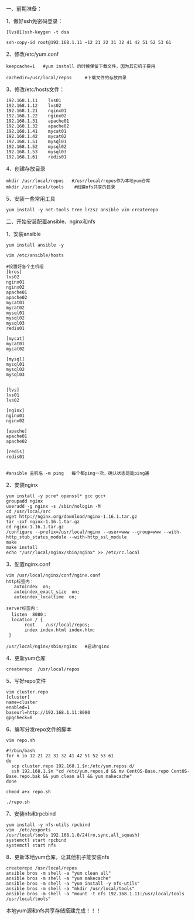 一、前期准备：

1、做好ssh免密码登录：

```shell
[lvs01]ssh-keygen -t dsa

ssh-copy-id root@192.168.1.11 ~12 21 22 31 32 41 42 51 52 53 61 
```

2、修改/etc/yum.conf

```shell
keepcache=1   #yum install 的时候保留下载文件，因为其它机子要用

cachedir=/usr/local/repos     #下载文件的存放目录

```

3、修改/etc/hosts文件：

```shell
192.168.1.11    lvs01
192.168.1.12    lvs02
192.168.1.21    nginx01
192.168.1.22    nginx02
192.168.1.31    apache01
192.168.1.32    apache02
192.168.1.41    mycat01
192.168.1.42    mycat02
192.168.1.51    mysql01
192.168.1.52    mysql02
192.168.1.53    mysql03
192.168.1.61    redis01
```

4、创建存放目录

```shell
mkdir /usr/local/repos   #/usr/local/repos作为本地yum仓库
mkdir /usr/local/tools    #创建nfs共享的目录
```

5、安装一些常用工具

```shell
yum install -y net-tools tree lrzsz ansible vim createrepo
```

二、开始安装配置ansible、nginx和nfs

1、安装ansible

```shell
yum install ansible -y

vim /etc/ansible/hosts

#设置好各个主机组
[bros]
lvs02
nginx01
nginx02
apache01
apache02
mycat01
mycat02
mysql01
mysql02
mysql03
redis01

[mycat]
mycat01
mycat02

[mysql]
mysql01
mysql02
mysql03


[lvs]
lvs01
lvs02

[nginx]
nginx01
nginx02

[apache]
apache01
apache02

[redis]
redis01


#ansible 主机名 -m ping   每个都ping一次，确认状态是能ping通

```



2、安装nginx

```shell
yum install -y pcre* openssl* gcc gcc+    
groupadd nginx
useradd -g nginx -s /sbin/nologin -M
cd /usr/local/src
wget http://nginx.org/download/nginx-1.16.1.tar.gz
tar -zxf nginx-1.16.1.tar.gz
cd nginx-1.16.1.tar.gz
/configure --prefix=/usr/local/nginx --user=www --group=www --with-http_stub_status_module --with-http_ssl_module
make
make install 
echo "/usr/local/nginx/sbin/nginx" >> /etc/rc.local
```

3、配置nginx.conf

```shell
vim /usr/local/nginx/conf/nginx.conf
http标签内：
   autoindex  on;
   autoindex_exact_size  on;
   autoindex_localtime  on;

server标签内：
  listen  8080；
  location / {
       root    /usr/local/repos;
       index index.html index.htm;
 }

/usr/local/nginx/sbin/nginx   #启动nginx
```

4、更新yum仓库

```shell
createrepo  /usr/local/repos
```

5、写好repo文件

```shell
vim cluster.repo
[cluster]
name=cluster
enabled=1
baseurl=http://192.168.1.11:8080
gpgcheck=0
```

6、编写分发repo文件的脚本

```shell
vim repo.sh     

#!/bin/bash
for n in 12 21 22 31 32 41 42 51 52 53 61 
do
  scp cluster.repo 192.168.1.$n:/etc/yum.repos.d/
  ssh 192.168.1.$n "cd /etc/yum.repos.d && mv CentOS-Base.repo CentOS-Base.repo.bak && yum clean all && yum makecache"
done

chmod a+x repo.sh

./repo.sh
```

7、安装nfs和rpcbind

```shell
yum install -y nfs-utils rpcbind
vim  /etc/exports
/usr/local/tools 192.168.1.0/24(ro,sync,all_squash)
systemctl start rpcbind
systemctl start nfs
```

8、更新本地yum仓库，让其他机子能安装nfs

```shell
createrepo /usr/local/repos
ansible bros -m shell -a "yum clean all"
ansible bros -m shell -a "yum makecache"
ansible bros -m shell -a "yum install -y nfs-utils"
ansible bros -m shell -a "mkdir /usr/local/tools"
ansible bros -m shell -a "mount -t nfs 192.168.1.11:/usr/local/tools /usr/local/tools"
```



本地yum源和nfs共享存储搭建完成！！！